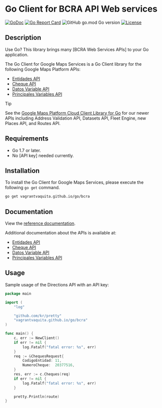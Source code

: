 Go Client for BCRA API Web services
==================================

[![GoDoc](https://godoc.org/googlemaps.github.io/maps?status.svg)](https://godoc.org/googlemaps.github.io/maps)
[![Go Report Card](https://goreportcard.com/badge/github.com/googlemaps/google-maps-services-go)](https://goreportcard.com/report/github.com/googlemaps/google-maps-services-go)
![GitHub go.mod Go version](https://img.shields.io/github/go-mod/go-version/googlemaps/google-maps-services-go)
[![License](https://img.shields.io/badge/License-Apache_2.0-blue.svg)](https://opensource.org/licenses/Apache-2.0)

## Description

Use Go? This library brings many [BCRA Web Services APIs] to your Go application.

The Go Client for Google Maps Services is a Go Client library for the following Google Maps Platform
APIs:

- [Entidades API]
- [Cheque API]
- [Datos Variable API]
- [Principales Variables API]

> [!TIP]
> See the [Google Maps Platform Cloud Client Library for Go](https://github.com/googleapis/google-cloud-go/tree/main/maps) for our newer APIs
> including Address Validation API, Datasets API, Fleet Engine, new Places API, and Routes API.

## Requirements

- Go 1.7 or later.
- No [API key] needed currently.

## Installation

To install the Go Client for Google Maps Services, please execute the following `go get` command.

```bash
go get vagrantvaquita.github.io/go/bcra
```

## Documentation

View the [reference documentation](https://godoc.org/googlemaps.github.io/maps).

Additional documentation about the APIs is available at:

- [Entidades API]
- [Cheque API]
- [Datos Variable API]
- [Principales Variables API]

## Usage

Sample usage of the Directions API with an API key:

```go
package main

import (
	"log"

    "github.com/kr/pretty"
	"vagrantvaquita.github.io/go/bcra"
)

func main() {
	c, err := NewClient()
	if err != nil {
		log.Fatalf("fatal error: %s", err)
	}
	req := &ChequesRequest{
		CodigoEntidad: 11,
		NumeroCheque:  20377516,
	}
	res, err := c.Cheques(req)
	if err != nil {
		log.Fatalf("fatal error: %s", err)
	}

	pretty.Println(route)
}
```

[Entidades API]: https://www.bcra.gob.ar/Catalogo/apis.asp?fileName=cheques-v1&sectionName=Cheques
[Cheque API]: https://www.bcra.gob.ar/Catalogo/apis.asp?fileName=cheques-v1&sectionName=Cheques
[Datos Variable API]: https://www.bcra.gob.ar/Catalogo/apis.asp?fileName=principales-variables-v2&sectionName=Estad%EDsticas
[Principales Variables API]: https://www.bcra.gob.ar/Catalogo/apis.asp?fileName=principales-variables-v2&sectionName=Estad%EDsticas